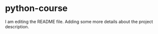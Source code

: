 # python-course
I am editing the README file. Adding some more details about the project description.
